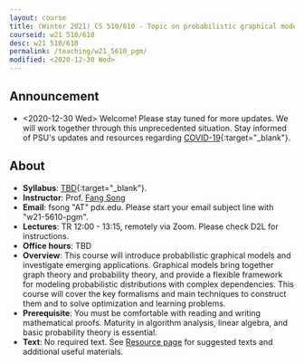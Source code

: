 ```yaml
---
layout: course
title: (Winter 2021) CS 510/610 - Topic on probabilistic graphical models 
courseid: w21 510/610
desc: w21 510/610
permalink: /teaching/w21_5610_pgm/
modified: <2020-12-30 Wed>
---
```


## Announcement
*  <2020-12-30 Wed> Welcome! Please stay tuned for more updates. We
   will work together through this unprecedented situation. Stay
   informed of PSU's updates and resources regarding
   [COVID-19](https://www.pdx.edu/coronavirus-response){:target="_blank"}.

## About
*  **Syllabus**:
   [TBD]({{base}}/teaching/w21_5610_pgm/w21_pgm_syllabus.pdf){:target="_blank"}. 
*  **Instructor**: Prof. [Fang Song]({{base}}/) 
*  **Email**: fsong "AT" pdx.edu. Please start your email subject line
   with "w21-5610-pgm". 
*  **Lectures**: TR 12:00 - 13:15, remotely via Zoom. Please check D2L for
   instructions.
*  **Office hours**: TBD
*  **Overview**: This course will introduce probabilistic graphical
   models and investigate emerging applications. Graphical models
   bring together graph theory and probability theory, and provide a
   flexible framework for modeling probabilistic distributions with
   complex dependencies. This course will cover the key formalisms and
   main techniques to construct them and to solve optimization and
   learning problems.
*  **Prerequisite**: You must be comfortable with reading and writing
   mathematical proofs. Maturity in algorithm analysis, linear
   algebra, and basic probability theory is essential.
*  **Text**: No required text. See [Resource
   page]({{base}}/teaching/w21_5610_pgm/resource/) for suggested texts
   and additional useful materials.
  
